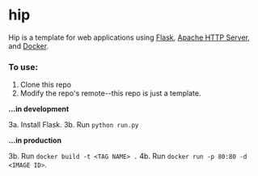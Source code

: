 # hip
Hip is a template for web applications using [Flask](http://flask.pocoo.org/), [Apache HTTP Server](http://httpd.apache.org/), and [Docker](https://www.docker.com/).

### To use:
1. Clone this repo
2. Modify the repo's remote--this repo is just a template.

**...in development**

3a. Install Flask.
3b. Run `python run.py`

**...in production**

3b. Run `docker build -t <TAG NAME> .`
4b. Run `docker run -p 80:80 -d <IMAGE ID>`.
